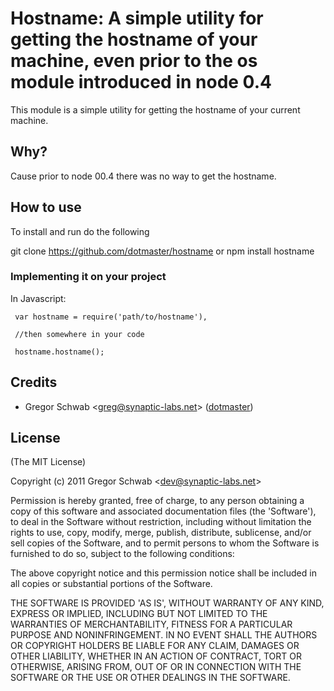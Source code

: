 Hostname: A simple utility for getting the hostname of your machine, even prior to the os module introduced in node 0.4
============================================

This module is a simple utility for getting the hostname of your current machine. 

## Why?

Cause prior to node 00.4 there was no way to get the hostname.

## How to use

To install and run do the following

  git clone https://github.com/dotmaster/hostname
or
  npm install hostname

### Implementing it on your project

In Javascript:

     var hostname = require('path/to/hostname'),
 
     //then somewhere in your code
 
     hostname.hostname();


## Credits

- Gregor Schwab &lt;greg@synaptic-labs.net&gt; ([dotmaster](http://github.com/dotmaster))

## License 

(The MIT License)

Copyright (c) 2011 Gregor Schwab &lt;dev@synaptic-labs.net&gt;

Permission is hereby granted, free of charge, to any person obtaining
a copy of this software and associated documentation files (the
'Software'), to deal in the Software without restriction, including
without limitation the rights to use, copy, modify, merge, publish,
distribute, sublicense, and/or sell copies of the Software, and to
permit persons to whom the Software is furnished to do so, subject to
the following conditions:

The above copyright notice and this permission notice shall be
included in all copies or substantial portions of the Software.

THE SOFTWARE IS PROVIDED 'AS IS', WITHOUT WARRANTY OF ANY KIND,
EXPRESS OR IMPLIED, INCLUDING BUT NOT LIMITED TO THE WARRANTIES OF
MERCHANTABILITY, FITNESS FOR A PARTICULAR PURPOSE AND NONINFRINGEMENT.
IN NO EVENT SHALL THE AUTHORS OR COPYRIGHT HOLDERS BE LIABLE FOR ANY
CLAIM, DAMAGES OR OTHER LIABILITY, WHETHER IN AN ACTION OF CONTRACT,
TORT OR OTHERWISE, ARISING FROM, OUT OF OR IN CONNECTION WITH THE
SOFTWARE OR THE USE OR OTHER DEALINGS IN THE SOFTWARE.
